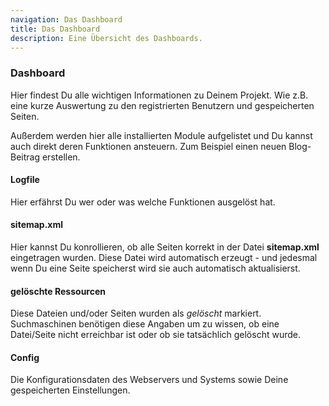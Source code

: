 ```yaml
---
navigation: Das Dashboard
title: Das Dashboard
description: Eine Übersicht des Dashboards.
---
```


### Dashboard ###

Hier findest Du alle wichtigen Informationen zu Deinem Projekt. Wie z.B. eine kurze Auswertung zu den registrierten Benutzern und gespeicherten Seiten.

Außerdem werden hier alle installierten Module aufgelistet und Du kannst auch direkt deren Funktionen ansteuern. Zum Beispiel einen neuen Blog-Beitrag erstellen.

#### Logfile ####

Hier erfährst Du wer oder was welche Funktionen ausgelöst hat.

#### sitemap.xml ####

Hier kannst Du konrollieren, ob alle Seiten korrekt in der Datei __sitemap.xml__ eingetragen wurden. Diese Datei wird automatisch erzeugt - und jedesmal wenn Du eine Seite speicherst wird sie auch automatisch aktualisierst.

#### gelöschte Ressourcen ####

Diese Dateien und/oder Seiten wurden als *gelöscht* markiert. Suchmaschinen benötigen diese Angaben um zu wissen, ob eine Datei/Seite nicht erreichbar ist oder ob sie tatsächlich gelöscht wurde.

#### Config ####

Die Konfigurationsdaten des Webservers und Systems sowie Deine gespeicherten Einstellungen.